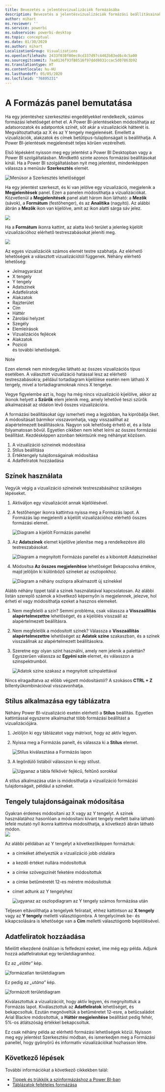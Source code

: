 ```yaml
---
title: Bevezetés a jelentésvizualizációk formázásába
description: Bevezetés a jelentésvizualizációk formázási beállításainak használatába
author: mihart
ms.reviewer: ''
ms.service: powerbi
ms.subservice: powerbi-desktop
ms.topic: conceptual
ms.date: 01/30/2020
ms.author: mihart
LocalizationGroup: Visualizations
ms.openlocfilehash: 2433f030f00ec8cd337d97c4402b83ed6c4c5a00
ms.sourcegitcommit: 7aa0136f93f88516f97ddd8031ccac5d07863b92
ms.translationtype: HT
ms.contentlocale: hu-HU
ms.lasthandoff: 05/05/2020
ms.locfileid: "76895231"
---
```

# <a name="getting-started-with-the-formatting-pane"></a>A Formázás panel bemutatása
Ha egy jelentéshez szerkesztési engedélyekkel rendelkezik, számos formázási lehetőséget érhet el. A Power BI-jelentésekben módosíthatja az adatsorozatok és adatpontok színét, sőt akár a vizualizációk hátterét is. Megváltoztathatja az X és az Y tengely megjelenését. Emellett a vizualizációk, alakzatok és címek betűtípus-tulajdonságait is beállíthatja. A Power BI-jelentések megjelenését teljes körűen vezérelheti.

Első lépésként nyisson meg egy jelentést a Power BI Desktopban vagy a Power BI szolgáltatásban. Mindkettő szinte azonos formázási beállításokat kínál. Ha a Power BI szolgáltatásban nyit meg jelentést, mindenképpen válassza a menüsáv **Szerkesztés** elemét. 

![Menüsor a Szerkesztés lehetőséggel](media/service-getting-started-with-color-formatting-and-axis-properties/power-bi-edit.png)

Ha egy jelentést szerkeszt, és ki van jelölve egy vizualizáció, megjelenik a **Megjelenítések** panel. Ezen a panelen módosíthatja a vizualizációkat. Közvetlenül a **Megjelenítések** panel alatt három ikon látható: a **Mezők** (sávok), a **Formátum** (festőhenger), és az **Analitika** (nagyító). Az alábbi ábrán a **Mezők** ikon van kijelölve, amit az ikon alatti sárga sáv jelez.

![](media/service-getting-started-with-color-formatting-and-axis-properties/power-bi-format.png)

Ha a **Formátum** ikonra kattint, az alatta lévő terület a jelenleg kijelölt vizualizációhoz elérhető testreszabásokat jeleníti meg.  

![](media/service-getting-started-with-color-formatting-and-axis-properties/power-bi-format-selected.png)

Az egyes vizualizációk számos elemét testre szabhatja. Az elérhető lehetőségek a választott vizualizációtól függenek. Néhány elérhető lehetőség:

* Jelmagyarázat
* X tengely
* Y tengely
* Adatszínek
* Adatfeliratok
* Alakzatok
* Rajzterület
* Cím
* Háttér
* Zárolási helyzet
* Szegély
* Elemleírások
* Vizualizációs fejlécek
* Alakzatok
* Pozíció    
és további lehetőségek.


> [!NOTE]
>  
> Ezen elemek nem mindegyike látható az összes vizualizációs típus esetében. A választott vizualizáció hatással lesz az elérhető testreszabásokra; például tortadiagram kijelölése esetén nem látható X tengely, mivel a tortadiagramoknak nincs X tengelye.

Vegye figyelembe azt is, hogy ha még nincs vizualizáció kijelölve, akkor az ikonok helyett a **Szűrők** elem jelenik meg, amely lehetővé teszi szűrők alkalmazását az oldalon lévő összes vizualizációra.

A formázási beállításokat úgy ismerheti meg a legjobban, ha kipróbálja őket. A módosításait bármikor visszavonhatja, vagy visszaállhat az alapértelmezett beállításokra. Nagyon sok lehetőség érhető el, és a lista folyamatosan bővül. Egyetlen cikkben nem lehet leírni az összes formázási beállítást. Kezdésképpen azonban tekintsünk meg néhányat közösen. 

1. A vizualizáció színeinek módosítása   
2. Stílus beállítása    
3. Értéktengely tulajdonságainak módosítása    
4. Adatfeliratok hozzáadása    




## <a name="working-with-colors"></a>Színek használata

Vegyük végig a vizualizáció színeinek testreszabásához szükséges lépéseket.

1. Aktiváljon egy vizualizációt annak kijelölésével.

2. A festőhenger ikonra kattintva nyissa meg a Formázás lapot. A Formázás lap megjeleníti a kijelölt vizualizációhoz elérhető összes formázási elemet.

    ![Diagram a kijelölt Formázás panellel](media/service-getting-started-with-color-formatting-and-axis-properties/power-bi-formatting.png)

3. Az **Adatszínek** elemet kijelölve jelenítse meg a rendelkezésre álló testreszabásokat.  

    ![Diagram a megnyitott Formázás panellel és a kibontott Adatszínekkel](media/service-getting-started-with-color-formatting-and-axis-properties/power-bi-data-colors.png)

4. Módosítsa **Az összes megjelenítése** lehetőséget Bekapcsolva értékre, majd jelöljön ki különböző színeket az oszlopokhoz.

    ![Diagram a néhány oszlopra alkalmazott új színekkel](media/service-getting-started-with-color-formatting-and-axis-properties/power-bi-change-colors.png)

Alább néhány tippet talál a színek használatával kapcsolatosan. Az alábbi listán szereplő számok a következő képernyőn is megjelennek, jelezve, hol érheti el vagy módosíthatja ezeket a hasznos elemeket.

1. Nem megfelelő a szín? Semmi probléma, csak válassza a **Visszaállítás alapértelmezettre** lehetőséget, és a kijelölés visszaáll az alapértelmezett beállításra. 

2. Nem megfelelők a módosított színek? Válassza a **Visszaállítás alapértelmezettre** lehetőséget az **Adatok színe** szakaszban, és a színek visszaállnak az alapértelmezett beállításokra. 

3. Szeretne egy olyan színt használni, amely nem jelenik a palettán? Egyszerűen válassza az **Egyéni szín** elemet, és válasszon a színspektrumból.  

   ![Adatok színe szakasz a megnyitott színpalettával](media/service-getting-started-with-color-formatting-and-axis-properties/power-bi-color-extras.png)

Nincs elragadtatva az előbb végzett módosítástól? A szokásos **CTRL + Z** billentyűkombinációval visszavonhatja.

## <a name="applying-a-style-to-a-table"></a>Stílus alkalmazása egy táblázatra
Néhány Power BI-vizualizáció esetén elérhető a **Stílus** beállítás. Egyetlen kattintással egyszerre alkalmazhat több formázási beállítást a vizualizációjára. 

1. Jelöljön ki egy táblázatot vagy mátrixot, hogy az aktív legyen.   
1. Nyissa meg a Formázás panelt, és válassza ki a **Stílus** elemet.

   ![Stílus kiválasztása a Formázás lapon](media/service-getting-started-with-color-formatting-and-axis-properties/power-bi-style.png)


1. A legördülő listából válasszon ki egy stílust. 

   ![Ugyanaz a tábla félkövér fejlécű, feltűnő sorokkal](media/service-getting-started-with-color-formatting-and-axis-properties/power-bi-style-flashy.png)

A stílus alkalmazása után is módosíthatja a vizualizáció formázási tulajdonságait, például a színeket.


## <a name="changing-axis-properties"></a>Tengely tulajdonságainak módosítása

Gyakran érdemes módosítani az X vagy az Y tengelyt. A színek használatához hasonlóan a módosítani kívánt tengely mellett balra látható lefelé mutató nyíl ikonra kattintva módosíthatja, a következő ábrán látható módon.  
![](media/service-getting-started-with-color-formatting-and-axis-properties/power-bi-y-axis.png)

Az alábbi példában az Y tengelyt a következőképpen formáztuk:
- a címkéket áthelyeztük a vizualizáció jobb oldalára

- a kezdő értéket nullára módosítottuk

- a címke szövegszínét feketére módosítottuk

- a címke betűméretét 12-es méretre módosítottuk

- címet adtunk az Y tengelyhez


    ![ugyanaz az oszlopdiagram az Y tengely számos formázása után](media/service-getting-started-with-color-formatting-and-axis-properties/power-bi-axis-changes.png)

Teljesen eltávolíthatja a tengelyek feliratait, ehhez kattintson az **X tengely** vagy az **Y tengely** melletti választógombra. A tengelycímek be- és kikapcsolására is lehetősége van a **Cím** melletti választógomb bejelölésével.  



## <a name="adding-data-labels"></a>Adatfeliratok hozzáadása    

Mielőtt elkezdené önállóan is felfedezni ezeket, íme még egy példa.  Adjunk hozzá adatfeliratokat egy területdiagramhoz. 

Ez az *„előtte”* kép. 

![formázatlan területdiagram](media/service-getting-started-with-color-formatting-and-axis-properties/power-bi-area-chart.png)


Ez pedig az *„utána”* kép.

![formázott területdiagram](media/service-getting-started-with-color-formatting-and-axis-properties/power-bi-data-labels.png)

Kiválasztottuk a vizualizációt, hogy aktív legyen, és megnyitottuk a Formázás lapot.  Kiválasztottuk az **Adatfeliratok** lehetőséget, és bekapcsoltuk. Ezután megnöveltük a betűméretet 12-esre, a betűcsaládot Arial Blackre módosítottuk, a **Háttér megjelenítése** beállítást pedig fehér, 5%-os átlátszóság értékkel bekapcsoltuk.

Ez csak néhány példa az elérhető formázási lehetőségek közül. Nyisson meg egy jelentést Szerkesztési módban, és ismerkedjen meg a Formázási panellel, hogy gyönyörű és informatív vizualizációkat hozhasson létre.

## <a name="next-steps"></a>Következő lépések
További információkat a következő cikkekben talál:  

* [Tippek és trükkök a színformázáshoz a Power BI-ban](service-tips-and-tricks-for-color-formatting.md)  
* [Táblázatok feltételes formázása](../desktop-conditional-table-formatting.md)

